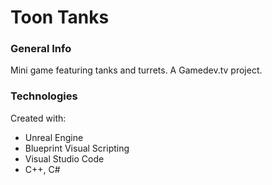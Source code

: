 # Toon Tanks

### General Info
Mini game featuring tanks and turrets. A Gamedev.tv project.

### Technologies
Created with:
* Unreal Engine
* Blueprint Visual Scripting
* Visual Studio Code
* C++, C#
